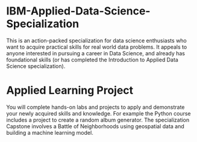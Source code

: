 # IBM-Applied-Data-Science-Specialization

This is an action-packed specialization for data science enthusiasts who want to acquire practical skills for real world data problems. It appeals to anyone interested in pursuing a career in Data Science, and already has foundational skills (or has completed the Introduction to Applied Data Science specialization). 

# Applied Learning Project
You will complete hands-on labs and projects to apply and demonstrate your newly acquired skills and knowledge. For example the Python course includes a project to create a random album generator. The specialization Capstone involves a Battle of Neighborhoods using geospatial data and building a machine learning model.
